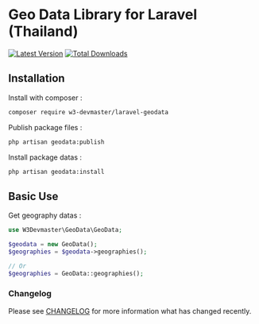 # Geo Data Library for Laravel (Thailand)

[![Latest Version](https://img.shields.io/github/release/w3-devmaster/laravel-geodata.svg?style=flat-square)](https://github.com/w3-devmaster/laravel-geodata/releases)
[![Total Downloads](https://img.shields.io/packagist/dt/w3-devmaster/laravel-geodata.svg?style=flat-square)](https://packagist.org/packages/w3-devmaster/laravel-geodata)

## Installation

Install with composer : 

```bash
composer require w3-devmaster/laravel-geodata
```
Publish package files :

```bash
php artisan geodata:publish
```

Install package datas :

```bash
php artisan geodata:install
```

## Basic Use

Get geography datas :

```php
use W3Devmaster\GeoData\GeoData;

$geodata = new GeoData();
$geographies = $geodata->geographies();

// Or
$geographies = GeoData::geographies();

```

### Changelog

Please see [CHANGELOG](CHANGELOG.md) for more information what has changed recently.
